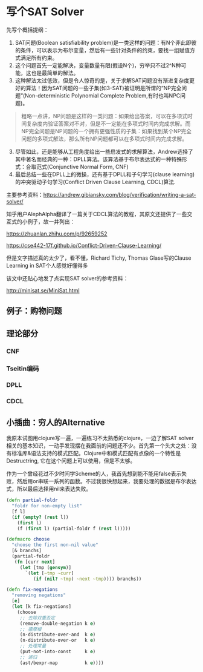 # 写个SAT Solver

先写个概括提纲：

1. SAT问题(Boolean satisfiability problem)是一类这样的问题：有N个非此即彼的条件，可以表示为布尔变量，然后有一些针对条件的约束，要找一组赋值方式满足所有约束。
2. 这个问题首先一定能解决，变量数量有限(假设N个)，穷举只不过2^N种可能，这也是最简单的解法。
3. 这种解法太过低效，但是令人惊奇的是，关于求解SAT问题没有渐进复杂度更好的算法！因为SAT问题的一些子集(如3-SAT)被证明是所谓的“NP完全问题”(Non-deterministic Polynomial Complete Problem,有时也叫NPC问题)。

> 粗略一点讲，NP问题是这样的一类问题：如果给出答案，可以在多项式时间复杂度内验证答案对不对，但是不一定能在多项式时间内完成求解。而NP完全问题是NP问题的一个拥有更强性质的子集：如果找到某个NP完全问题的多项式解法，那么所有NP问题都可以在多项式时间内完成求解。

3. 尽管如此，还是能够从工程角度给出一些启发式的求解算法，Andrew选择了其中著名而经典的一种：DPLL算法。该算法基于布尔表达式的一种特殊形式：合取范式(Conjunctive Normal Form, CNF)
4. 最后总结一些在DPLL上的微操，还有基于DPLL和子句学习(clause learning)的冲突驱动子句学习(Conflict Driven Clause Learning, CDCL)算法.

主要参考资料：https://andrew.gibiansky.com/blog/verification/writing-a-sat-solver/

知乎用户AlephAlpha翻译了一篇关于CDCL算法的教程，其原文还提供了一些交互式的小例子，故一并列出：

https://zhuanlan.zhihu.com/p/92659252

https://cse442-17f.github.io/Conflict-Driven-Clause-Learning/

但是文字描述真的太少了，看不懂，Richard Tichy, Thomas Glase写的Clause Learning in SAT个人感觉好懂得多

该文中还贴心地发了点实现SAT solver的参考资料：

http://minisat.se/MiniSat.html


## 例子：购物问题

## 理论部分

### CNF

### Tseitin编码

### DPLL

### CDCL

## 小插曲：穷人的Alternative

我原本试图用clojure写一遍，一遍练习不太熟悉的clojure，一边了解SAT solver相关的基本知识，一动手发现摆在我面前的问题还不少。首先第一个头大之处：没有标准库&语法支持的模式匹配。Clojure中和模式匹配有点像的一个特性是Destructring, 它在这个问题上可以使用，但是不太够。

作为一个曾经花过不少时间学Scheme的人，我首先想到能不能用false表示失败，然后用or串联一系列的函数。不过我很快想起来，我要处理的数据是布尔表达式，所以最后选择用nil来表达失败。

```clojure
(defn partial-foldr
  "foldr for non-empty list"
  [f l]
  (if (empty? (rest l))
    (first l)
    (f (first l) (partial-foldr f (rest l)))))

(defmacro choose
  "choose the first non-nil value"
  [& branchs]
  (partial-foldr
   (fn [curr next]
     (let [tmp (gensym)]
       `(let [~tmp ~curr]
          (if (nil? ~tmp) ~next ~tmp)))) branchs))

(defn fix-negations
  "removing negations"
  [e]
  (let [k fix-negations]
    (choose
     ;; 去除双重否定
     (remove-double-negation k e)
     ;; 德摩根
     (n-distribute-over-and  k e)
     (n-distribute-over-or   k e)
     ;; 处理常量
     (put-not-into-const     k e)
     ;; 递归
     (ast/bexpr-map          k e))))
```
